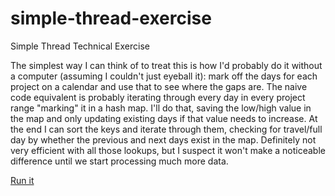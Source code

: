 # simple-thread-exercise
Simple Thread Technical Exercise

The simplest way I can think of to treat this is how I'd probably do it without a computer (assuming I couldn't just eyeball it): mark off the days for each project on a calendar and use that to see where the gaps are. The naive code equivalent is probably iterating through every day in every project range "marking" it in a hash map. I'll do that, saving the low/high value in the map and only updating existing days if that value needs to increase. At the end I can sort the keys and iterate through them, checking for travel/full day by whether the previous and next days exist in the map. Definitely not very efficient with all those lookups, but I suspect it won't make a noticeable difference until we start processing much more data.

<a href="https://mikehartman.github.io/simple-thread-exercise/index.html">Run it</a>
